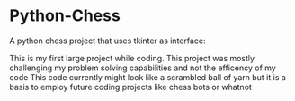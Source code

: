 # Python-Chess
A python chess project that uses tkinter as interface:

This is my first large project while coding. This project was mostly challenging my problem solving capabilities and not the efficency of my code
This code currently might look like a scrambled ball of yarn but it is a basis to employ future coding projects like chess bots or whatnot
